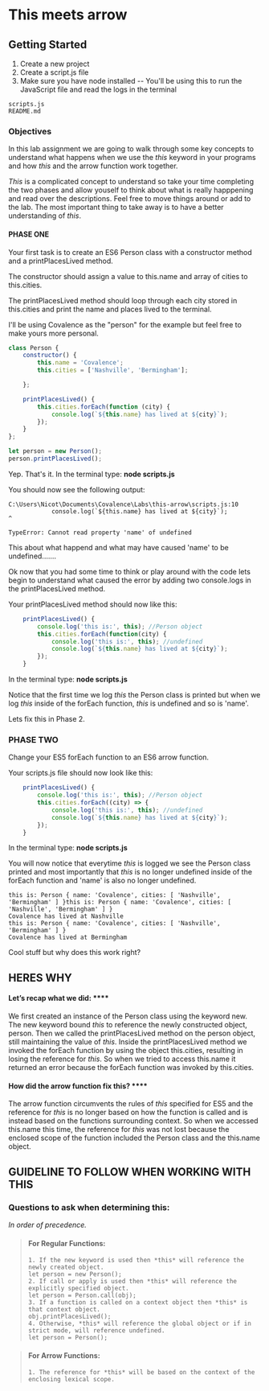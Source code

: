 # This meets arrow

## Getting Started

1. Create a new project
2. Create a script.js file
3. Make sure you have node installed -- You'll be using this to run the JavaScript file and read the logs in the terminal

```
scripts.js
README.md
```

### Objectives

In this lab assignment we are going to walk through some key concepts to understand what happens when we use the *this* keyword in your programs and how *this* and the arrow function work together. 

*This* is a complicated concept to understand so take your time completing the two phases and allow youself to think about what is really happpening and read over the descriptions. Feel free to move things around or add to the lab. The most important thing to take away is to have a better understanding of *this*. 

#### PHASE ONE 

Your first task is to create an ES6 Person class with a constructor method and a printPlacesLived method. 

The constructor should assign a value to this.name and array of cities to this.cities. 

The printPlacesLived method should loop through each city stored in this.cities and print the name and places lived to the terminal. 

I'll be using Covalence as the "person" for the example but feel free to make yours more personal. 

```javascript
class Person {
    constructor() {
        this.name = 'Covalence';
        this.cities = ['Nashville', 'Bermingham'];

    };

    printPlacesLived() {
        this.cities.forEach(function (city) {
            console.log(`${this.name} has lived at ${city}`);
        });
    }
};

let person = new Person();
person.printPlacesLived();
```

Yep. That's it. In the terminal type: **node scripts.js**

You should now see the following output:

```
C:\Users\Nicot\Documents\Covalence\Labs\this-arrow\scripts.js:10
            console.log(`${this.name} has lived at ${city}`);                                ^

TypeError: Cannot read property 'name' of undefined
```
This about what happend and what may have caused 'name' to be undefined....... 


Ok now that you had some time to think or play around with the code lets begin to understand what caused the error by adding two console.logs in the printPlacesLived method. 

Your printPlacesLived method should now like this:

```javascript
    printPlacesLived() {
        console.log('this is:', this); //Person object
        this.cities.forEach(function(city) {
            console.log('this is:', this); //undefined  
            console.log(`${this.name} has lived at ${city}`);
        });
    }
```
In the terminal type: **node scripts.js**

Notice that the first time we log *this* the Person class is printed but when we log *this* inside of the forEach function, *this* is undefined and so is 'name'.

Lets fix this in Phase 2.

### PHASE TWO

Change your ES5 forEach function to an ES6 arrow function. 

Your scripts.js file should now look like this: 

```javascript
    printPlacesLived() {
        console.log('this is:', this); //Person object
        this.cities.forEach((city) => {
            console.log('this is:', this); //undefined  
            console.log(`${this.name} has lived at ${city}`);
        });
    }
```

In the terminal type: **node scripts.js**

You will now notice that everytime *this* is logged we see the Person class printed and most importantly that *this* is no longer undefined inside of the forEach function and 'name' is also no longer undefined. 

``` 
this is: Person { name: 'Covalence', cities: [ 'Nashville', 'Bermingham' ] }this is: Person { name: 'Covalence', cities: [ 'Nashville', 'Bermingham' ] }
Covalence has lived at Nashville
this is: Person { name: 'Covalence', cities: [ 'Nashville', 'Bermingham' ] }
Covalence has lived at Bermingham
```
Cool stuff but why does this work right?

## HERES WHY

#### Let’s recap what we did: ****
We first created an instance of the Person class using the keyword new. 
The new keyword bound *this* to reference the newly constructed object, person. 
Then we called the printPlacesLived method on the person object, still maintaining the value of *this*. 
Inside the printPlacesLived method we invoked the forEach function by using the object this.cities, resulting in losing the reference for *this*.
So when we tried to access this.name it returned an error because the forEach function was invoked by this.cities. 

#### How did the arrow function fix this? ****
The arrow function circumvents the rules of *this* specified for ES5 and the reference for *this* is no longer based on how the function is called and is instead based on the functions surrounding context. 
So when we accessed this.name this time, the reference for *this* was not lost because the enclosed scope of the function included the Person class and the this.name object. 

## GUIDELINE TO FOLLOW WHEN WORKING WITH THIS

### Questions to ask when determining this:
*In order of precedence.*

>#### For Regular Functions:
>```
>1. If the new keyword is used then *this* will reference the newly created object.
>let person = new Person();
>2. If call or apply is used then *this* will reference the explicitly specified object.
>let person = Person.call(obj);
>3. If a function is called on a context object then *this* is that context object.
>obj.printPlacesLived();
>4. Otherwise, *this* will reference the global object or if in strict mode, will reference undefined.
>let person = Person();
>```

>#### For Arrow Functions: 
>```
>1. The reference for *this* will be based on the context of the enclosing lexical scope.
>```
